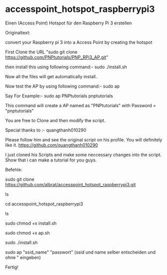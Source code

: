 # accesspoint_hotspot_raspberrypi3
Einen (Access Point) Hotspot für den Raspberry Pi 3 erstellen

Originaltext:

convert your Raspberry pi 3 into a Access Point by creating the hotspot

First Clone the URL "sudo git clone https://github.com/PNPtutorials/PNP_RPi3_AP.git"

then install this using following command:- sudo ./install.sh

Now all the files will get automatically install.

Now test the AP by using following command:- sudo ap

Say For Example:- sudo ap PNPtutorials pnptutorials

This command will create a AP named as "PNPtutorials" with Password = "pnptutorials"

You are free to Clone and then modify the script.

Special thanks to :- quangthanh010290

Please follow him and see the original script on his profile. You will definitely like it. https://github.com/quangthanh010290

I just cloned his Scripts and make some neccessary changes into the script. Show that i can make a tutorial for you guys.


Befehle:

sudo git clone https://github.com/albrat/accesspoint_hotspot_raspberrypi3.git

ls

cd accesspoint_hotspot_raspberrypi3

ls

sudo chmod +x install.sh

sudo chmod +x ap.sh

sudo ./install.sh

sudo ap "ssid_name" "passwort" (ssid und name selber entscheiden und ohne " eingeben)

Fertig!




